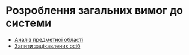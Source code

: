 # Розроблення загальних вимог до системи

- [Аналіз предметної області](./state-of-the-art.html)
- [Запити зацікавлених осіб](./stakeholders-needs.html)   